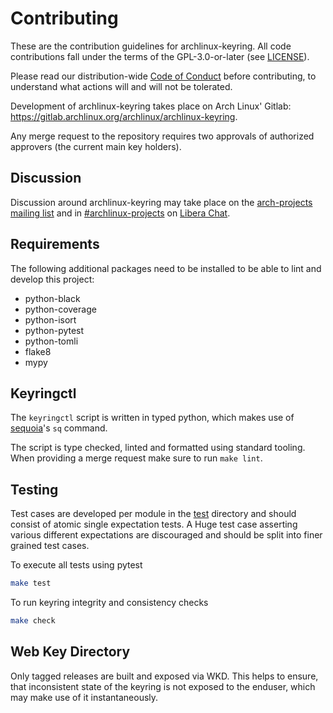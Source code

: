 # Contributing

These are the contribution guidelines for archlinux-keyring.
All code contributions fall under the terms of the GPL-3.0-or-later (see
[LICENSE](LICENSE)).

Please read our distribution-wide [Code of
Conduct](https://terms.archlinux.org/docs/code-of-conduct/) before
contributing, to understand what actions will and will not be tolerated.

Development of archlinux-keyring takes place on Arch Linux' Gitlab:
https://gitlab.archlinux.org/archlinux/archlinux-keyring.

Any merge request to the repository requires two approvals of authorized
approvers (the current main key holders).

## Discussion

Discussion around archlinux-keyring may take place on the [arch-projects
mailing list](https://lists.archlinux.org/listinfo/arch-projects) and in
[#archlinux-projects](ircs://irc.libera.chat/archlinux-projects) on [Libera
Chat](https://libera.chat/).

## Requirements

The following additional packages need to be installed to be able to lint
and develop this project:

* python-black
* python-coverage
* python-isort
* python-pytest
* python-tomli
* flake8
* mypy

## Keyringctl

The `keyringctl` script is written in typed python, which makes use of
[sequoia](https://sequoia-pgp.org/)'s `sq` command.

The script is type checked, linted and formatted using standard tooling.
When providing a merge request make sure to run `make lint`.

## Testing

Test cases are developed per module in the [test](test) directory and should
consist of atomic single expectation tests. A Huge test case asserting various
different expectations are discouraged and should be split into finer grained
test cases.

To execute all tests using pytest
```bash
make test
```

To run keyring integrity and consistency checks
```bash
make check
```

## Web Key Directory

Only tagged releases are built and exposed via WKD. This helps to ensure, that
inconsistent state of the keyring is not exposed to the enduser, which may make
use of it instantaneously.
